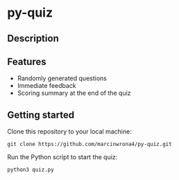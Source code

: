# py-quiz

## Description

## Features
- Randomly generated questions
- Immediate feedback
- Scoring summary at the end of the quiz

## Getting started

 Clone this repository to your local machine:
 ```
git clone https://github.com/marcinwrona4/py-quiz.git
```
Run the Python script to start the quiz:
```
python3 quiz.py
```
